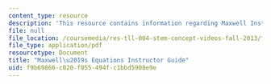 ```yaml
---
content_type: resource
description: 'This resource contains information regarding Maxwell Instructor Guide. '
file: null
file_location: /coursemedia/res-tll-004-stem-concept-videos-fall-2013/f9b69866c020f855494fc1bbd5908e9e_MITRES_TLL-004F13_Max_IG.pdf
file_type: application/pdf
resourcetype: Document
title: "Maxwell\u2019s Equations Instructor Guide"
uid: f9b69866-c020-f855-494f-c1bbd5908e9e
---
```

